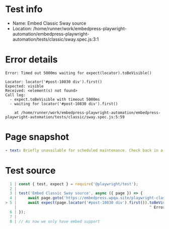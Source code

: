 # Test info

- Name: Embed Classic Sway source
- Location: /home/runner/work/embedpress-playwright-automation/embedpress-playwright-automation/tests/classic/sway.spec.js:3:1

# Error details

```
Error: Timed out 5000ms waiting for expect(locator).toBeVisible()

Locator: locator('#post-10830 div').first()
Expected: visible
Received: <element(s) not found>
Call log:
  - expect.toBeVisible with timeout 5000ms
  - waiting for locator('#post-10830 div').first()

    at /home/runner/work/embedpress-playwright-automation/embedpress-playwright-automation/tests/classic/sway.spec.js:5:59
```

# Page snapshot

```yaml
- text: Briefly unavailable for scheduled maintenance. Check back in a minute.
```

# Test source

```ts
  1 | const { test, expect } = require('@playwright/test');
  2 |
  3 | test('Embed Classic Sway source', async ({ page }) => {
  4 |     await page.goto('https://embedpress.wpqa.site/playwright-classic-editor/cl-sway/');
> 5 |     await expect(page.locator('#post-10830 div').first()).toBeVisible();
    |                                                           ^ Error: Timed out 5000ms waiting for expect(locator).toBeVisible()
  6 | });
  7 |
  8 | // As now we only have embed support 
```